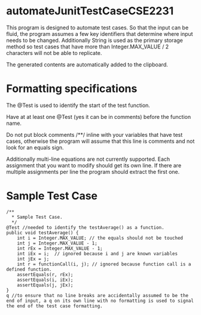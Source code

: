 # automateJunitTestCaseCSE2231
This program is designed to automate test cases. So that the input can be fluid, the program assumes a few key identifiers that determine where input needs to be changed. Additionally String is used as the primary storage method so test cases that have more than Integer.MAX_VALUE / 2 characters will not be able to replicate. 

The generated contents are automatically added to the clipboard.

# Formatting specifications
The @Test is used to identify the start of the test function.

Have at at least one @Test (yes it can be in comments) before the function name.

Do not put block comments /**/ inline with your variables that have test cases, otherwise the program will assume that this line is comments and not look for an equals sign.

Additionally multi-line equations are not currently supported.
Each assignment that you want to modify should get its own line.
If there are multiple assignments per line the program should extract the first one.

# Sample Test Case
    /**
      * Sample Test Case. 
      */
    @Test //needed to identify the testAverage() as a function.
    public void testAverage() {
        int i = Integer.MAX_VALUE; // the equals should not be touched
        int j = Integer.MAX_VALUE - 1;
        int rEx = Integer.MAX_VALUE - 1;
        int iEx = i;  // ignored because i and j are known variables
        int jEx = j;
        int r = functionCall(i, j); // ignored because function call is a defined function.
        assertEquals(r, rEx);
        assertEquals(i, iEx);
        assertEquals(j, jEx);
    }
    q //to ensure that no line breaks are accidentally assumed to be the end of input, a q on its own line with no formatting is used to signal the end of the test case formatting.
 
